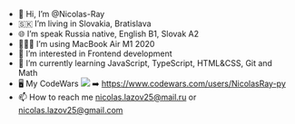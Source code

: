 - 👋 Hi, I’m @Nicolas-Ray
- 🇸🇰 I’m living in Slovakia, Bratislava
- 🌐 I’m speak Russia native, English B1, Slovak A2
- 👨🏻‍💻 I’m using MacBook Air M1 2020
- 👀 I’m interested in Frontend development
- 🌱 I’m currently learning JavaScript, TypeScript, HTML&CSS, Git and Math
- 🖥️ My CodeWars <img src="https://www.codewars.com/users/NicolasRay-py/badges/small"/> ➡️ https://www.codewars.com/users/NicolasRay-py 
- 📫 How to reach me nicolas.lazov25@mail.ru or nicolas.lazov25@gmail.com

<!---
Nicolas-Ray/Nicolas-Ray is a ✨ special ✨ repository because its `README.md` (this file) appears on your GitHub profile.
You can click the Preview link to take a look at your changes.
--->
